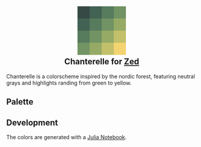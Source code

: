 <h2 align="center">
	<img src="https://raw.githubusercontent.com/steffenhaug/Chanterelle/main/assets/chanterelle.png" width="128" alt="Logo"/><br/>
	Chanterelle for <a href="https://github.com/zed-industries/zed">Zed</a>
</h2>

Chanterelle is a colorscheme inspired by the nordic forest,
featuring neutral grays and highlights randing from green to yellow.

## Palette


## Development
The colors are generated with a [Julia Notebook](https://github.com/steffenhaug/Chanterelle).
